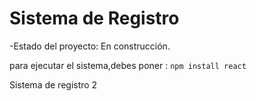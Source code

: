<h1>Sistema de Registro</h1>

-Estado del proyecto: En construcción.

para ejecutar el sistema,debes poner :
```npm install react```

Sistema de registro 2
